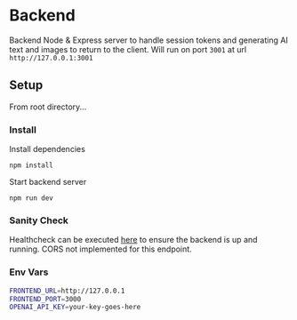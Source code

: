 # Backend
Backend Node & Express server to handle session tokens and generating AI text and images to return to the client. Will run on port `3001` at url `http://127.0.0.1:3001`

## Setup
From root directory...

### Install
Install dependencies

`npm install`

Start backend server

`npm run dev`

### Sanity Check

Healthcheck can be executed [here](http://127.0.0.1:3001/healthcheck) to ensure the backend is up and running. CORS not implemented for this endpoint.

### Env Vars

```bash
FRONTEND_URL=http://127.0.0.1
FRONTEND_PORT=3000
OPENAI_API_KEY=your-key-goes-here
```